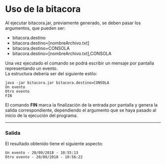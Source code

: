 # Uso de la bitacora

Al ejecutar bitacora.jar, previamente generado, se deben pasar los argumentos, que pueden ser:
  * bitacora.destino
  * bitacora.destino=[nombreArchivo.txt]
  * bitacora.destino=CONSOLA
  * bitacora.destino=[nombreArchivo.txt],CONSOLA

Una vez ejecutado el comando se podrá escribir un mensaje por pantalla representando un evento.   
La estructura debería ser del siguiente estilo:
```
java -jar bitacora.jar bitacora.destino=CONSOLA
Un evento
Otro evento
FIN
```
El comando **FIN** marca la finalización de la entrada por pantalla y genera la salida correspondiente, dependiendo el argumento que se haya pasado al inicio de la ejecución del programa.

-----

### Salida
El resultado obtenido tiene el siguiente aspecto:
```
Un evento - 20/09/2018 - 10:55:13
Otro evento - 20/09/2018 - 10:56:22
```
